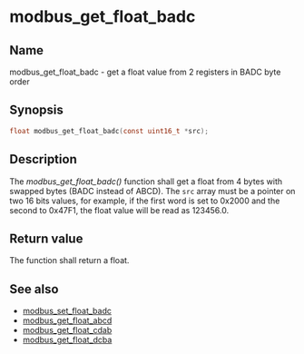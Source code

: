 # modbus_get_float_badc

## Name

modbus_get_float_badc - get a float value from 2 registers in BADC byte order

## Synopsis

```c
float modbus_get_float_badc(const uint16_t *src);
```

## Description

The *modbus_get_float_badc()* function shall get a float from 4 bytes with
swapped bytes (BADC instead of ABCD). The `src` array must be a pointer on two
16 bits values, for example, if the first word is set to 0x2000 and the second
to 0x47F1, the float value will be read as 123456.0.

## Return value

The function shall return a float.

## See also

- [modbus_set_float_badc](modbus_set_float_badc.md)
- [modbus_get_float_abcd](modbus_get_float_abcd.md)
- [modbus_get_float_cdab](modbus_get_float_cdab.md)
- [modbus_get_float_dcba](modbus_get_float_dcba.md)
